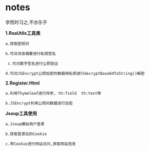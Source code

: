 # notes
学而时习之,不亦乐乎

<b>1.RsaUtils工具类</b>

  	a.获取密钥对
	
  	b.可对消息摘要进行私钥签名
	
 	 c.可对数字签名进行公钥验证
	
  	d.可对JSEncrypt公钥加密的数据用私钥进行decryptBase64ToString()解密
	
<b>2.Register.Html</b>

  	a.利用Thymeleaf进行传参, th:field  th:text等
	
  	b.JSEncrypt利用公钥对数据进行加密
  
  
<b>Jsoup工具使用</b>

	a.Jsoup模拟用户登录

	b.获取登录后的Cookie

	c.带Cookie进行网站访问,获取网站信息
